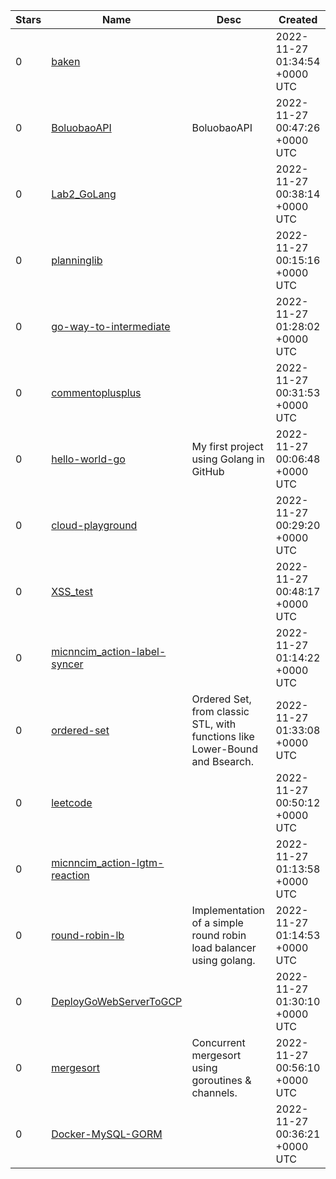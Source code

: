 | Stars | Name | Desc | Created | 
| ----- | ------- | ------------- | ------------- |
| 0 | [baken](https://github.com/johnny1204/baken) |  | 2022-11-27 01:34:54 +0000 UTC |
| 0 | [BoluobaoAPI](https://github.com/VeronicaAlexia/BoluobaoAPI) | BoluobaoAPI | 2022-11-27 00:47:26 +0000 UTC |
| 0 | [Lab2_GoLang](https://github.com/Translucent22/Lab2_GoLang) |  | 2022-11-27 00:38:14 +0000 UTC |
| 0 | [planninglib](https://github.com/adamasgi/planninglib) |  | 2022-11-27 00:15:16 +0000 UTC |
| 0 | [go-way-to-intermediate](https://github.com/hide0621/go-way-to-intermediate) |  | 2022-11-27 01:28:02 +0000 UTC |
| 0 | [commentoplusplus](https://github.com/loc-bot/commentoplusplus) |  | 2022-11-27 00:31:53 +0000 UTC |
| 0 | [hello-world-go](https://github.com/geovansb/hello-world-go) | My first project using Golang in GitHub | 2022-11-27 00:06:48 +0000 UTC |
| 0 | [cloud-playground](https://github.com/Nageshbansal/cloud-playground) |  | 2022-11-27 00:29:20 +0000 UTC |
| 0 | [XSS_test](https://github.com/Nagarei/XSS_test) |  | 2022-11-27 00:48:17 +0000 UTC |
| 0 | [micnncim_action-label-syncer](https://github.com/actions-marketplace-validations/micnncim_action-label-syncer) |  | 2022-11-27 01:14:22 +0000 UTC |
| 0 | [ordered-set](https://github.com/MajorNick/ordered-set) | Ordered Set, from classic STL, with functions like Lower-Bound and Bsearch. | 2022-11-27 01:33:08 +0000 UTC |
| 0 | [leetcode](https://github.com/charrrleee/leetcode) |  | 2022-11-27 00:50:12 +0000 UTC |
| 0 | [micnncim_action-lgtm-reaction](https://github.com/actions-marketplace-validations/micnncim_action-lgtm-reaction) |  | 2022-11-27 01:13:58 +0000 UTC |
| 0 | [round-robin-lb](https://github.com/AyariAhmed/round-robin-lb) | Implementation of a simple round robin load balancer using golang. | 2022-11-27 01:14:53 +0000 UTC |
| 0 | [DeployGoWebServerToGCP](https://github.com/davidalfredostrowski/DeployGoWebServerToGCP) |  | 2022-11-27 01:30:10 +0000 UTC |
| 0 | [mergesort](https://github.com/barrettj12/mergesort) | Concurrent mergesort using goroutines & channels. | 2022-11-27 00:56:10 +0000 UTC |
| 0 | [Docker-MySQL-GORM](https://github.com/JrGustavo/Docker-MySQL-GORM) |  | 2022-11-27 00:36:21 +0000 UTC |

